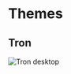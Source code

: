 Themes
======

## Tron

![Tron desktop](https://raw.github.com/kirafreaky/awesome-wm/master/themes/tron/Tron-theme-scrot.png)
